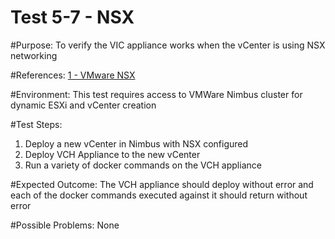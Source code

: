 Test 5-7 - NSX
=======

#Purpose:
To verify the VIC appliance works when the vCenter is using NSX networking

#References:
[1 - VMware NSX](http://www.vmware.com/products/nsx.html)

#Environment:
This test requires access to VMWare Nimbus cluster for dynamic ESXi and vCenter creation

#Test Steps:
1. Deploy a new vCenter in Nimbus with NSX configured  
2. Deploy VCH Appliance to the new vCenter
3. Run a variety of docker commands on the VCH appliance

#Expected Outcome:
The VCH appliance should deploy without error and each of the docker commands executed against it should return without error

#Possible Problems:
None
